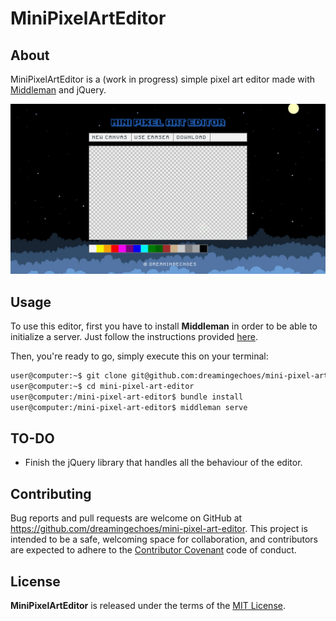 # MiniPixelArtEditor

## About

MiniPixelArtEditor is a (work in progress) simple pixel art editor made with [Middleman](https://middlemanapp.com/) and jQuery.

![Index](source/images/screenshot.png)

## Usage

To use this editor, first you have to install **Middleman** in order to be able to initialize a server. Just follow the instructions provided [here](https://middlemanapp.com/basics/install/).

Then, you're ready to go, simply execute this on your terminal:

```sh
user@computer:~$ git clone git@github.com:dreamingechoes/mini-pixel-art-editor.git
user@computer:~$ cd mini-pixel-art-editor
user@computer:/mini-pixel-art-editor$ bundle install
user@computer:/mini-pixel-art-editor$ middleman serve
```

## TO-DO

- Finish the jQuery library that handles all the behaviour of the editor.

## Contributing

Bug reports and pull requests are welcome on GitHub at https://github.com/dreamingechoes/mini-pixel-art-editor. This project is intended to be a safe, welcoming space for collaboration, and contributors are expected to adhere to the [Contributor Covenant](contributor-covenant.org) code of conduct.

## License

**MiniPixelArtEditor** is released under the terms of the [MIT License](http://opensource.org/licenses/MIT).
